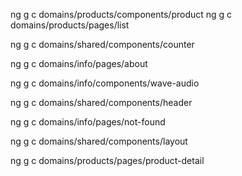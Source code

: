 ng g c domains/products/components/product
ng g c domains/products/pages/list

ng g c domains/shared/components/counter

ng g c domains/info/pages/about

ng g c domains/info/components/wave-audio

ng g c domains/shared/components/header

ng g c domains/info/pages/not-found

ng g c domains/shared/components/layout

ng g c domains/products/pages/product-detail
